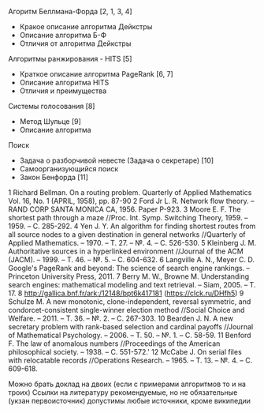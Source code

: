 Агоритм Беллмана-Форда [2, 1, 3, 4]
 - Кракое описание алгоритма Дейкстры
 - Описание алгоритма Б-Ф
 - Отличия от алгоритма Дейкстры
 
Алгоритмы ранжирования - HITS [5]
 - Краткое описание алгоритма PageRank [6, 7]
 - Описание алгоритма HITS
 - Отличия и преимущества
 
Системы голосования [8]
 - Метод Шульце [9]
 - Описание алгоритма

Поиск
 - Задача о разборчивой невесте (Задача о секретаре) [10]
 - Самоорганизующийся поиск 
 - Закон Бенфорда [11]
 
 
1 Richard Bellman. On a routing problem.  Quarterly of Applied Mathematics Vol. 16, No. 1 (APRIL, 1958), pp. 87-90 
2 Ford Jr L. R. Network flow theory. – RAND CORP SANTA MONICA CA, 1956. Paper P-923.
3 Moore E. F. The shortest path through a maze //Proc. Int. Symp. Switching Theory, 1959. – 1959. – С. 285-292.
4 Yen J. Y. An algorithm for finding shortest routes from all source nodes to a given destination in general networks //Quarterly of Applied Mathematics. – 1970. – Т. 27. – №. 4. – С. 526-530.
5 Kleinberg J. M. Authoritative sources in a hyperlinked environment //Journal of the ACM (JACM). – 1999. – Т. 46. – №. 5. – С. 604-632.
6 Langville A. N., Meyer C. D. Google's PageRank and beyond: The science of search engine rankings. – Princeton University Press, 2011.
7 Berry M. W., Browne M. Understanding search engines: mathematical modeling and text retrieval. – Siam, 2005. – Т. 17.
8 http://gallica.bnf.fr/ark:/12148/bpt6k417181 (https://clck.ru/DHfh5)
9 Schulze M. A new monotonic, clone-independent, reversal symmetric, and condorcet-consistent single-winner election method //Social Choice and Welfare. – 2011. – Т. 36. – №. 2. – С. 267-303.
10 Bearden J. N. A new secretary problem with rank-based selection and cardinal payoffs //Journal of Mathematical Psychology. – 2006. – Т. 50. – №. 1. – С. 58-59.
11 Benford F. The law of anomalous numbers //Proceedings of the American philosophical society. – 1938. – С. 551-572.'
12 McCabe J. On serial files with relocatable records //Operations Research. – 1965. – Т. 13. – №. 4. – С. 609-618.


Можно брать доклад на двоих (если с примерами алгоритмов то и на троих)
Ссылки на литературу рекомендуемые, но не обязательные (укзан первоисточник)
допустимы любые источники, кроме википедии
